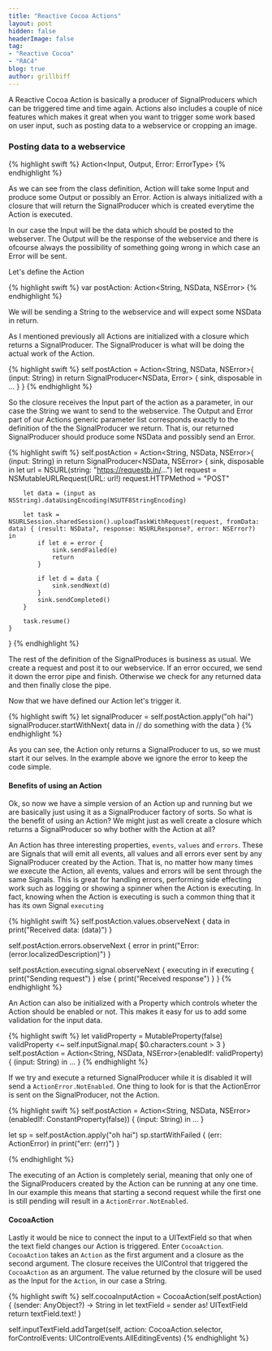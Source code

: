 ```yaml
---
title: "Reactive Cocoa Actions"
layout: post
hidden: false
headerImage: false
tag:
- "Reactive Cocoa"
- "RAC4"
blog: true
author: grillbiff
---
```


A Reactive Cocoa Action is basically a producer of SignalProducers which can be triggered time and time again. Actions also includes a couple of nice features which makes it great when you want to trigger some work based on user input, such as posting data to a webservice or cropping an image.

### Posting data to a webservice


{% highlight swift %}
Action<Input, Output, Error: ErrorType>
{% endhighlight %}

As we can see from the class definition, Action will take some Input and produce some Output or possibly an Error. Action is always initialized with a closure that will return the SignalProducer which is created everytime the Action is executed.

In our case the Input will be the data which should be posted to the webserver. The Output will be the response of the webservice and there is ofcourse always the possibility of something going wrong in which case an Error will be sent.

Let's define the Action

{% highlight swift %}
var postAction: Action<String, NSData, NSError>
{% endhighlight %}

We will be sending a String to the webservice and will expect some NSData in return.

As I mentioned previously all Actions are initialized with a closure which returns a SignalProducer. The SignalProducer is what will be doing the actual work of the Action.

{% highlight swift %}
self.postAction = Action<String, NSData, NSError>{ (input: String) in
	return SignalProducer<NSData, Error> { sink, disposable in
		...
	}
}
{% endhighlight %}

So the closure receives the Input part of the action as a parameter, in our case the String we want to send to the webservice. The Output and Error part of our Actions generic parameter list corresponds exactly to the definition of the the SignalProducer we return. That is, our returned SignalProducer should produce some NSData and possibly send an Error.

{% highlight swift %}
self.postAction = Action<String, NSData, NSError>{ (input: String) in
	return SignalProducer<NSData, NSError> { sink, disposable in
		let url = NSURL(string: "https://requestb.in/...")
		let request = NSMutableURLRequest(URL: url!)
		request.HTTPMethod = "POST"

		let data = (input as NSString).dataUsingEncoding(NSUTF8StringEncoding)

		let task = NSURLSession.sharedSession().uploadTaskWithRequest(request, fromData: 			data) { (result: NSData?, response: NSURLResponse?, error: NSError?) in					
			if let e = error {
				sink.sendFailed(e)
				return
			}

			if let d = data {
				sink.sendNext(d)
			}
			sink.sendCompleted()
		}

		task.resume()
	}
}
{% endhighlight %}

The rest of the definition of the SignalProduces is business as usual. We create a request and post it to our webservice. If an error occured, we send it down the error pipe and finish. Otherwise we check for any returned data and then finally close the pipe.

Now that we have defined our Action let's trigger it.

{% highlight swift %}
let signalProducer = self.postAction.apply("oh hai")
signalProducer.startWithNext{ data in
	// do something with the data
}
{% endhighlight %}

As you can see, the Action only returns a SignalProducer to us, so we must start it our selves. In the example above we ignore the error to keep the code simple.

#### Benefits of using an Action

Ok, so now we have a simple version of an Action up and running but we are basically just using it as a SignalProducer factory of sorts. So what is the benefit of using an Action? We might just as well create a closure which returns a SignalProducer so why bother with the Action at all?

An Action has three interesting properties, `events`, `values` and `errors`. These are Signals that will emit all events, all values and all errors ever sent by any SignalProducer created by the Action. That is, no matter how many times we execute the Action, all events, values and errors will be sent through the same Signals. This is great for handling errors, performing side effecting work such as logging or showing a spinner when the Action is executing. In fact, knowing when the Action is executing is such a common thing that it has its own Signal `executing`


{% highlight swift %}
self.postAction.values.observeNext { data in
	print("Received data: \(data)")
}

self.postAction.errors.observeNext { error in
	print("Error: \(error.localizedDescription)")
}

self.postAction.executing.signal.observeNext { executing in
	if executing {
		print("Sending request")
	} else {
		print("Received response")
	}
}
{% endhighlight %}

An Action can also be initialized with a Property which controls wheter the Action should be enabled or not. This makes it easy for us to add some validation for the input data.

{% highlight swift %}
let validProperty = MutableProperty<Bool>(false)
validProperty <~ self.inputSignal.map{ $0.characters.count > 3 }
self.postAction = Action<String, NSData, NSError>(enabledIf: validProperty) { (input: String) in
	...
}
{% endhighlight %}

If we try and execute a returned SignalProducer while it is disabled it will send a `ActionError.NotEnabled`. One thing to look for is that the ActionError is sent on the SignalProducer, not the Action.

{% highlight swift %}
self.postAction = Action<String, NSData, NSError>(enabledIf: ConstantProperty(false)) { (input: String) in
	...
}

let sp = self.postAction.apply("oh hai")
sp.startWithFailed { (err: ActionError<NSError>) in
	print("err: \(err)")
}

{% endhighlight %}


The executing of an Action is completely serial, meaning that only one of the SignalProducers created by the Action can be running at any one time. In our example this means that starting a second request while the first one is still pending will result in a `ActionError.NotEnabled`.

#### CocoaAction

Lastly it would be nice to connect the input to a UITextField so that when the text field changes our Action is triggered. Enter `CocoaAction`. `CocoaAction` takes an `Action` as the first argument and a closure as the second argument. The closure receives the UIControl that triggered the `CocoaAction` as an argument. The value returned by the closure will be used as the Input for the `Action`, in our case a String.

{% highlight swift %}
self.cocoaInputAction = CocoaAction(self.postAction) { (sender: AnyObject?) -> String in
	let textField = sender as! UITextField
	return textField.text!
}

self.inputTextField.addTarget(self, action: CocoaAction.selector, forControlEvents: UIControlEvents.AllEditingEvents)
{% endhighlight %}
